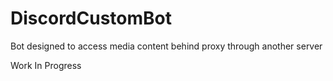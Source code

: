 # DiscordCustomBot

Bot designed to access media content behind proxy through another server

Work In Progress
